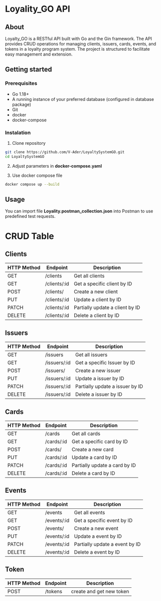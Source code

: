 # Loyality_GO API

## About
Loyalty_GO is a RESTful API built with Go and the Gin framework. The API provides CRUD operations for managing clients, issuers, cards, events, and tokens in a loyalty program system. The project is structured to facilitate easy management and extension.

## Getting started
### Prerequisites
- Go 1.18+
- A running instance of your preferred database (configured in database package)
- Git
- docker
- docker-compose

### Instalation
1. Clone repository
```bash
git clone https://github.com/V-Ader/LoyaltySystemGO.git
cd LoyaltySystemGO
```
2. Adjust parameters in __docker-compose.yaml__

3. Use docker compose file
```bash
docker compose up --build
```

## Usage
You can import file __Loyality.postman_collection.json__ into Postman to use predefined test requests. 

# CRUD Table

## Clients

| HTTP Method | Endpoint     | Description               |
|-------------|--------------|---------------------------|
| GET         | /clients     | Get all clients           |
| GET         | /clients/:id | Get a specific client by ID |
| POST        | /clients/    | Create a new client       |
| PUT         | /clients/:id | Update a client by ID     |
| PATCH       | /clients/:id | Partially update a client by ID |
| DELETE      | /clients/:id | Delete a client by ID     |

## Issuers

| HTTP Method | Endpoint     | Description               |
|-------------|--------------|---------------------------|
| GET         | /issuers     | Get all issuers           |
| GET         | /issuers/:id | Get a specific Issuer by ID |
| POST        | /issuers/    | Create a new issuer       |
| PUT         | /issuers/:id | Update a issuer by ID     |
| PATCH       | /issuers/:id | Partially update a issuer by ID |
| DELETE      | /issuers/:id | Delete a issuer by ID     |

## Cards

| HTTP Method | Endpoint     | Description               |
|-------------|--------------|---------------------------|
| GET         | /cards     | Get all cards           |
| GET         | /cards/:id | Get a specific card by ID |
| POST        | /cards/    | Create a new card       |
| PUT         | /cards/:id | Update a card by ID     |
| PATCH       | /cards/:id | Partially update a card by ID |
| DELETE      | /cards/:id | Delete a card by ID     |


## Events

| HTTP Method | Endpoint     | Description               |
|-------------|--------------|---------------------------|
| GET         | /events     | Get all events           |
| GET         | /events/:id | Get a specific event by ID |
| POST        | /events/    | Create a new event       |
| PUT         | /events/:id | Update a event by ID     |
| PATCH       | /events/:id | Partially update a event by ID |
| DELETE      | /events/:id | Delete a event by ID     |


## Token
| HTTP Method | Endpoint     | Description               |
|-------------|--------------|---------------------------|
| POST         | /tokens     | create and get new token           |